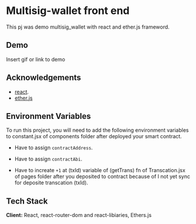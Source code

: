 
# Multisig-wallet front end

This pj was demo multisig_wallet with react and ether.js frameword.


## Demo

Insert gif or link to demo


## Acknowledgements

 - [react](https://reactjs.org/).
 - [ether.js](https://docs.ethers.org/v6/)



## Environment Variables

To run this project, you will need to add the following environment variables to constant.jsx of components folder after deployed your smart contract.

- Have to assign `contractAddress`.

- Have to assign `contractAbi`.

- Have to increate `+1` at (txId) variable of (getTrans) fn of Transcation.jsx of pages folder after you deposited to contract because of I not yet sync for deposite transcation (txId).  




## Tech Stack


**Client:** React, react-router-dom and react-libiaries, Ethers.js

